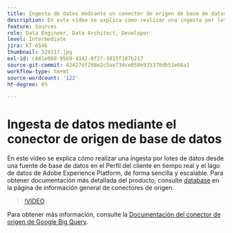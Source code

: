 ```yaml
---
title: Ingesta de datos mediante un conector de origen de base de datos
description: En este vídeo se explica cómo realizar una ingesta por lotes de datos desde una fuente de base de datos en el Perfil del cliente en tiempo real y el lago de datos de Adobe Experience Platform, de forma sencilla y escalable.
feature: Sources
role: Data Engineer, Data Architect, Developer
level: Intermediate
jira: KT-6546
thumbnail: 329317.jpg
exl-id: c881e088-9569-4342-8f27-3815f187b217
source-git-commit: 42427df298e2c5ae734ce050e935378db51e66a1
workflow-type: tm+mt
source-wordcount: '122'
ht-degree: 0%

---
```


# Ingesta de datos mediante el conector de origen de base de datos

En este vídeo se explica cómo realizar una ingesta por lotes de datos desde una fuente de base de datos en el Perfil del cliente en tiempo real y el lago de datos de Adobe Experience Platform, de forma sencilla y escalable. Para obtener documentación más detallada del producto, consulte [database](https://experienceleague.adobe.com/docs/experience-platform/sources/home.html?lang=en#database) en la página de información general de conectores de origen.

>[!VIDEO](https://video.tv.adobe.com/v/329317?quality=12&learn=on)

Para obtener más información, consulte la [Documentación del conector de origen de Google Big Query](https://experienceleague.adobe.com/docs/experience-platform/sources/ui-tutorials/create/databases/bigquery.html).

